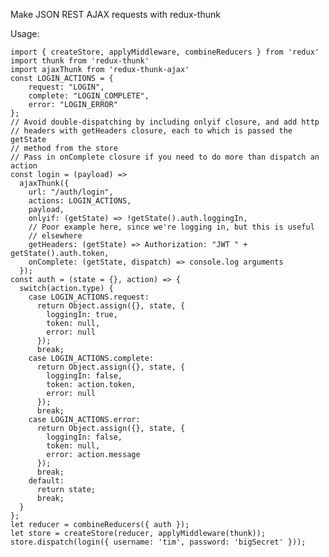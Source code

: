 Make JSON REST AJAX requests with redux-thunk

Usage:

    import { createStore, applyMiddleware, combineReducers } from 'redux'
    import thunk from 'redux-thunk'
    import ajaxThunk from 'redux-thunk-ajax'
    const LOGIN_ACTIONS = {
        request: "LOGIN",
        complete: "LOGIN_COMPLETE",
        error: "LOGIN_ERROR"
    };
    // Avoid double-dispatching by including onlyif closure, and add http
    // headers with getHeaders closure, each to which is passed the getState
    // method from the store
    // Pass in onComplete closure if you need to do more than dispatch an action
    const login = (payload) =>
      ajaxThunk({
        url: "/auth/login",
        actions: LOGIN_ACTIONS,
        payload,
        onlyif: (getState) => !getState().auth.loggingIn,
        // Poor example here, since we're logging in, but this is useful
        // elsewhere
        getHeaders: (getState) => Authorization: "JWT " + getState().auth.token,
        onComplete: (getState, dispatch) => console.log arguments
      });
    const auth = (state = {}, action) => {
      switch(action.type) {
        case LOGIN_ACTIONS.request:
          return Object.assign({}, state, {
            loggingIn: true,
            token: null,
            error: null
          });
          break;
        case LOGIN_ACTIONS.complete:
          return Object.assign({}, state, {
            loggingIn: false,
            token: action.token,
            error: null
          });
          break;
        case LOGIN_ACTIONS.error:
          return Object.assign({}, state, {
            loggingIn: false,
            token: null,
            error: action.message
          });
          break;
        default:
          return state;
          break;
      }
    };
    let reducer = combineReducers({ auth });
    let store = createStore(reducer, applyMiddleware(thunk));
    store.dispatch(login({ username: 'tim', password: 'bigSecret' }));
